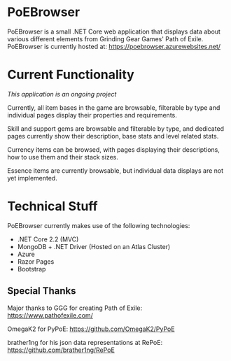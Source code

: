 # PoEBrowser
PoEBrowser is a small .NET Core web application that displays data about various different elements from Grinding Gear Games' Path of Exile.
PoEBrowser is currently hosted at: https://poebrowser.azurewebsites.net/

# Current Functionality
*This application is an ongoing project*

Currently, all item bases in the game are browsable, filterable by type and individual pages display their properties and requirements.

Skill and support gems are browsable and filterable by type, and dedicated pages currently show their description, base stats and level related stats.

Currency items can be browsed, with pages displaying their descriptions, how to use them and their stack sizes.

Essence items are currently browsable, but individual data displays are not yet implemented.

# Technical Stuff
PoEBrowser currently makes use of the following technologies:
* .NET Core 2.2 (MVC)
* MongoDB + .NET Driver (Hosted on an Atlas Cluster)
* Azure
* Razor Pages
* Bootstrap

## Special Thanks
Major thanks to GGG for creating Path of Exile:
https://www.pathofexile.com/

OmegaK2 for PyPoE:
https://github.com/OmegaK2/PyPoE

brather1ng for his json data representations at RePoE:
https://github.com/brather1ng/RePoE
